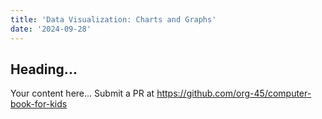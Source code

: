 ```yaml
---
title: 'Data Visualization: Charts and Graphs'
date: '2024-09-28'
---
```


## Heading...
Your content here...
Submit a PR at https://github.com/org-45/computer-book-for-kids
